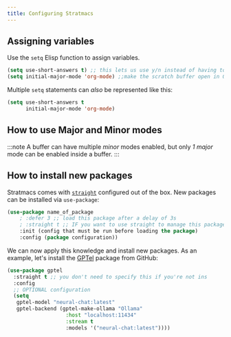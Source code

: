 ```yaml
---
title: Configuring Stratmacs
---
```

## Assigning variables
Use the `setq` Elisp function to assign variables.
```lisp
(setq use-short-answers t) ;; this lets us use y/n instead of having to type yes/no.
(setq initial-major-mode 'org-mode) ;;make the scratch buffer open in Org mode by default (convenience)
```
Multiple `setq` statements can _also_ be represented like this:
```lisp
(setq use-short-answers t
      initial-major-mode 'org-mode)
```
## How to use Major and Minor modes
:::note
A buffer can have multiple _minor_ modes enabled, but only *1* _major_ mode can be enabled inside a buffer.
:::
## How to install new packages
Stratmacs comes with [`straight`](https://github.com/radian-software/straight.el) configured out of the box. New packages can be installed via `use-package`:

```lisp
(use-package name_of_package
    ; :defer 3 ;; load this package after a delay of 3s
    ; :straight t ;; IF you want to use straight to manage this package (Straight grants access to GitHub repos)
	:init (config that must be run before loading the package)
	:config (package configuration))
```

We can now apply this knowledge and install new packages. As an example, let's install the [GPTel](https://github.com/karthink/gptel) package from GitHub:
```lisp
(use-package gptel
  :straight t ;; you don't need to specify this if you're not ins
  :config
  ;; OPTIONAL configuration
  (setq
   gptel-model "neural-chat:latest"
   gptel-backend (gptel-make-ollama "Ollama"
                   :host "localhost:11434"
                   :stream t
                   :models '("neural-chat:latest"))))
```

